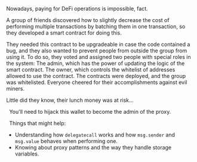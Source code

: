 Nowadays, paying for DeFi operations is impossible, fact.

A group of friends discovered how to slightly decrease the cost of performing multiple transactions by batching them in one transaction, so they developed a smart contract for doing this. 

They needed this contract to be upgradeable in case the code contained a bug, and they also wanted to prevent people from outside the group from using it. To do so, they voted and assigned two people with special roles in the system:
The admin, which has the power of updating the logic of the smart contract.
The owner, which controls the whitelist of addresses allowed to use the contract.
The contracts were deployed, and the group was whitelisted. Everyone cheered for their accomplishments against evil miners.

Little did they know, their lunch money was at risk…

&nbsp;
You'll need to hijack this wallet to become the admin of the proxy.

&nbsp;
Things that might help:
* Understanding how `delegatecall` works and how `msg.sender` and `msg.value` behaves when performing one.
* Knowing about proxy patterns and the way they handle storage variables.
